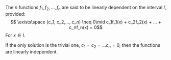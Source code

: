 The $n$ functions $f_1, f_2, ..., f_n$ are said to be linearly dependent on the interval $I$, provided: $$ \exists\space (c_1, c_2,..., c_n) \neq 0\mid c_1f_1(x) + c_2f_2(x) + ... + c_nf_n(x) = 0$$For $x\in I$. 

If the only solution is the trivial one, $c_1 = c_2 = ... c_n = 0$, then the functions are linearly independent.